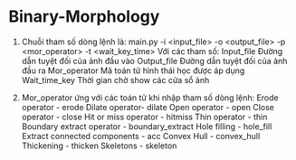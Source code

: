 # Binary-Morphology
1. Chuỗi tham số dòng lệnh là:
main.py -i <input_file> -o <output_file> -p <mor_operator> -t <wait_key_time>
Với các tham số:
Input_file
Đường dẫn tuyệt đối của ảnh đầu vào
Output_file
Đường dẫn tuyệt đối của ảnh đầu ra
Mor_operator
Mã toán tử hình thái học được áp dụng
Wait_time_key
Thời gian chờ show các cửa sổ ảnh

2. Mor_operator ứng với các toán tử khi nhập tham số dòng lệnh:
Erode operator - erode
Dilate operator- dilate
Open operator - open
Close operator - close
Hit or miss operator - hitmiss
Thin operator - thin
Boundary extract operator - boundary_extract
Hole filling - hole_fill
Extract connected components - acc
Convex Hull - convex_hull
Thickening - thicken
Skeletons - skeleton

